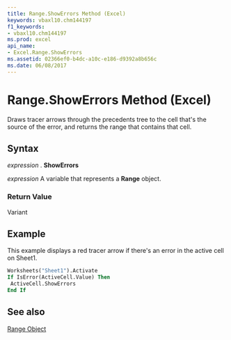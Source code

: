 ```yaml
---
title: Range.ShowErrors Method (Excel)
keywords: vbaxl10.chm144197
f1_keywords:
- vbaxl10.chm144197
ms.prod: excel
api_name:
- Excel.Range.ShowErrors
ms.assetid: 02366ef0-b4dc-a10c-e186-d9392a8b656c
ms.date: 06/08/2017
---
```



# Range.ShowErrors Method (Excel)

Draws tracer arrows through the precedents tree to the cell that's the source of the error, and returns the range that contains that cell.


## Syntax

 _expression_ . **ShowErrors**

 _expression_ A variable that represents a **Range** object.


### Return Value

Variant


## Example

This example displays a red tracer arrow if there's an error in the active cell on Sheet1.


```vb
Worksheets("Sheet1").Activate 
If IsError(ActiveCell.Value) Then 
 ActiveCell.ShowErrors 
End If
```


## See also


[Range Object](Excel.Range(objec).md)

